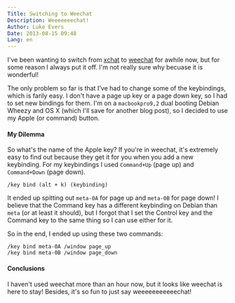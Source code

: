 ```yaml
---
Title: Switching to Weechat
Description: Weeeeeeechat!
Author: Luke Evers
Date: 2013-08-15 09:48
Lang: en
---
```


I've been wanting to switch from [xchat](http://xchat.org/) to [weechat](http://www.weechat.org/) for awhile now, but for some reason I always put it off. I'm not really sure why becuase it is wonderful!

The only problem so far is that I've had to change some of the keybindings, which is farily easy. I don't have a page up key or a page down key, so I had to set new bindings for them. I'm on a `macbookpro9,2` dual booting Debian Wheezy and OS X (which I'll save for another blog post), so I decided to use my Apple (or command) button.

#### My Dilemma

So what's the name of the Apple key? If you're in weechat, it's extremely easy to find out because they get it for you when you add a new keybinding. For my keybindings I used `Command+Up` (page up) and `Command+Down` (page down).

```generic
/key bind (alt + k) (keybinding)
```

It ended up spitting out `meta-0A` for page up and `meta-0B` for page down! I believe that the Command key has a different keybinding on Debian than `meta` (or at least it should), but I forgot that I set the Control key and the Command key to the same thing so I can use either for it.

So in the end, I ended up using these two commands:

```generic
/key bind meta-0A /window page_up
/key bind meta-0B /window page_down
```

#### Conclusions

I haven't used weechat more than an hour now, but it looks like weechat is here to stay! Besides, it's so fun to just say weeeeeeeeeeechat!
